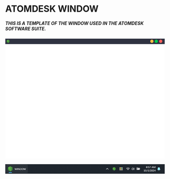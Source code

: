 # ATOMDESK WINDOW

##### THIS IS A TEMPLATE OF THE WINDOW USED IN THE ATOMDESK SOFTWARE SUITE.

![alt text](/readme/SCREENSHOT1.png)

![alt text](/readme/SCREENSHOT2.png)
